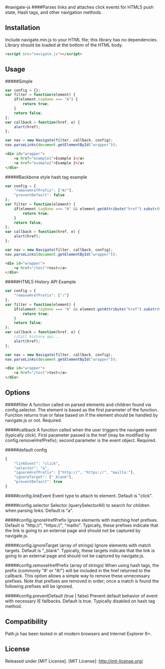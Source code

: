 #navigate-js
####Parses links and attaches click events for HTML5 push state, Hash tags, and other navigation methods.

Installation
------------

Include navigate.min.js to your HTML file; this library has no dependencies. Library should be loaded at the bottom of the HTML body.

``` html
<script src="navigate.js"></script>
```

Usage
-----

#####Simple
``` javascript
var config = {};
var filter = function(element) {
	if(element.tagName === "A") {
		return true;
	}
	return false;
};
var callback = function(href, e) {
	alert(href);
};

var nav = new Navigate(filter, callback, config);
nav.parseLinks(document.getElementById("wrapper"));
```
``` html
<div id="wrapper">
	<a href="example1">Example 1</a>
	<a href="example2">Example 2</a>
</div>
```

#####Backbone style hash tag example
``` javascript
var config = {
	"removeHrefPrefix": ["#/"],
	"preventDefault": false
};
var filter = function(element) {
	if(element.tagName === "A" && element.getAttribute("href").substr(0, 2) === "#/") {
		return true;
	}
	return false;
};
var callback = function(href, e) {
	alert(href);
};

var nav = new Navigate(filter, callback, config);
nav.parseLinks(document.getElementById("wrapper"));
```

```html
<div id="wrapper">
	<a href="/test">test</a>
</div>
```

#####HTML5 History API Example
``` javascript
var config = {
	"removeHrefPrefix": ["/"]
};
var filter = function(element) {
	if(element.tagName === "A" && element.getAttribute("href").substr(0, 1) === "/") {
		return true;
	}
	return false;
};
var callback = function(href, e) {
	//Call history api...
	alert(href);
};

var nav = new Navigate(filter, callback, config);
nav.parseLinks(document.getElementById("wrapper"));
```

```html
<div id="wrapper">
	<a href="/test">test</a>
</div>
```

Options
-----
#####filter
A function called on parsed elements and children found via config.selector. The element is based as the first parameter of the function. Function returns true or false based on if the element should be handled by navigate.js or not. Required.

#####callback
A function called when the user triggers the navigate event (typically click). First parameter passed is the href (may be modified by config.removeHrefPrefix); second parameter is the event object. Required.

#####default config
``` javascript
{
	"linkEvent": "click",
	"selector": "a",
	"ignoreHrefPrefix": ["http://", "https://", "mailto:"],
	"ignoreTarget": ["_blank"],
	"preventDefault": true
}
```

#####config.linkEvent
Event type to attach to element. Default is "click".

#####config.selector
Selector (querySelectorAll) to search for children when parsing links. Default is "a".

#####config.ignoreHrefPrefix
Ignore elements with matching href prefixes. Default is "http://", "https://", "mailto". Typically, these prefixes indicate that the link is going to an external page and should not be captured by navigate.js.

#####config.ignoreTarget (array of strings)
Ignore elements with match targets. Default is "_blank". Typically, these targets indicate that the link is going to an external page and should not be captured by navigate.js.

#####config.removeHrefPrefix (array of strings)
When using hash tags, the prefix (commonly "#' or "#/") will be included in the href returned to the callback. This option allows a simple way to remove these unnecessary prefixes. Note that prefixes are removed in order; once a match is found the following prefixes will be ignored.

#####config.preventDefault (true | false)
Prevent default behavior of event with necessary IE fallbacks. Default is true. Typically disabled on hash tag method.

Compatibility
-------------
Path.js has been tested in all modern browsers and Internet Explorer 8+.

License
-------------
Released under [MIT License].
[MIT License]: http://mit-license.org/